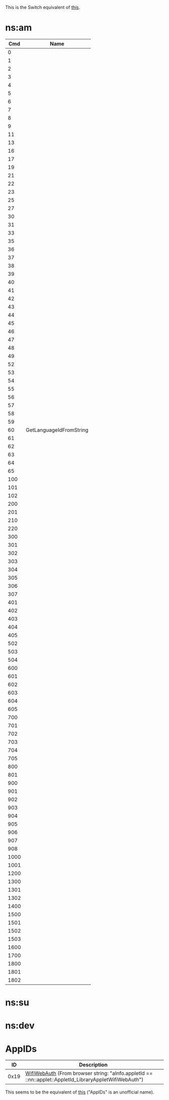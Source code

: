 This is the Switch equivalent of
[this](https://3dbrew.org/wiki/NS_and_APT_Services).

# ns:am

| Cmd   | Name                    |
| ----- | ----------------------- |
| 0     |                         |
| 1     |                         |
| 2     |                         |
| 3     |                         |
| 4     |                         |
| 5     |                         |
| 6     |                         |
| 7     |                         |
| 8     |                         |
| 9     |                         |
| 11    |                         |
| 13    |                         |
| 16    |                         |
| 17    |                         |
| 19    |                         |
| 21    |                         |
| 22    |                         |
| 23    |                         |
| 25    |                         |
| 27    |                         |
| 30    |                         |
| 31    |                         |
| 33    |                         |
| 35    |                         |
| 36    |                         |
| 37    |                         |
| 38    |                         |
| 39    |                         |
| 40    |                         |
| 41    |                         |
| 42    |                         |
| 43    |                         |
| 44    |                         |
| 45    |                         |
| 46    |                         |
| 47    |                         |
| 48    |                         |
| 49    |                         |
| 52    |                         |
| 53    |                         |
| 54    |                         |
| 55    |                         |
| 56    |                         |
| 57    |                         |
| 58    |                         |
| 59    |                         |
| 60    | GetLanguageIdFromString |
| 61    |                         |
| 62    |                         |
| 63    |                         |
| 64    |                         |
| 65    |                         |
| 100   |                         |
| 101   |                         |
| 102   |                         |
| 200   |                         |
| 201   |                         |
| 210   |                         |
| 220   |                         |
| 300   |                         |
| 301 | |                         |
| 302   |                         |
| 303   |                         |
| 304   |                         |
| 305   |                         |
| 306   |                         |
| 307   |                         |
| 401   |                         |
| 402   |                         |
| 403   |                         |
| 404   |                         |
| 405   |                         |
| 502   |                         |
| 503   |                         |
| 504   |                         |
| 600   |                         |
| 601   |                         |
| 602   |                         |
| 603   |                         |
| 604   |                         |
| 605   |                         |
| 700   |                         |
| 701   |                         |
| 702   |                         |
| 703   |                         |
| 704   |                         |
| 705   |                         |
| 800   |                         |
| 801   |                         |
| 900   |                         |
| 901   |                         |
| 902   |                         |
| 903   |                         |
| 904   |                         |
| 905   |                         |
| 906   |                         |
| 907   |                         |
| 908   |                         |
| 1000  |                         |
| 1001  |                         |
| 1200  |                         |
| 1300  |                         |
| 1301  |                         |
| 1302  |                         |
| 1400  |                         |
| 1500  |                         |
| 1501  |                         |
| 1502  |                         |
| 1503  |                         |
| 1600  |                         |
| 1700  |                         |
| 1800  |                         |
| 1801  |                         |
| 1802  |                         |

# ns:su

# ns:dev

# AppIDs

| ID   | Description                                                                                                                                 |
| ---- | ------------------------------------------------------------------------------------------------------------------------------------------- |
| 0x19 | [WifiWebAuth](Internet%20Browser.md "wikilink") (From browser string: "aInfo.appletId == ::nn::applet::AppletId\_LibraryAppletWifiWebAuth") |

This seems to be the equivalent of
[this](https://3dbrew.org/wiki/NS_and_APT_Services#AppIDs) ("AppIDs" is
an unofficial name).
